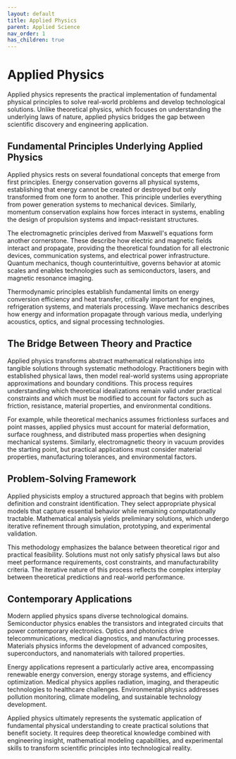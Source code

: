 ```yaml
---
layout: default
title: Applied Physics
parent: Applied Science
nav_order: 1
has_children: true
---
```


# Applied Physics

Applied physics represents the practical implementation of fundamental physical principles to solve real-world problems and develop technological solutions. Unlike theoretical physics, which focuses on understanding the underlying laws of nature, applied physics bridges the gap between scientific discovery and engineering application.

## Fundamental Principles Underlying Applied Physics

Applied physics rests on several foundational concepts that emerge from first principles. Energy conservation governs all physical systems, establishing that energy cannot be created or destroyed but only transformed from one form to another. This principle underlies everything from power generation systems to mechanical devices. Similarly, momentum conservation explains how forces interact in systems, enabling the design of propulsion systems and impact-resistant structures.

The electromagnetic principles derived from Maxwell's equations form another cornerstone. These describe how electric and magnetic fields interact and propagate, providing the theoretical foundation for all electronic devices, communication systems, and electrical power infrastructure. Quantum mechanics, though counterintuitive, governs behavior at atomic scales and enables technologies such as semiconductors, lasers, and magnetic resonance imaging.

Thermodynamic principles establish fundamental limits on energy conversion efficiency and heat transfer, critically important for engines, refrigeration systems, and materials processing. Wave mechanics describes how energy and information propagate through various media, underlying acoustics, optics, and signal processing technologies.

## The Bridge Between Theory and Practice

Applied physics transforms abstract mathematical relationships into tangible solutions through systematic methodology. Practitioners begin with established physical laws, then model real-world systems using appropriate approximations and boundary conditions. This process requires understanding which theoretical idealizations remain valid under practical constraints and which must be modified to account for factors such as friction, resistance, material properties, and environmental conditions.

For example, while theoretical mechanics assumes frictionless surfaces and point masses, applied physics must account for material deformation, surface roughness, and distributed mass properties when designing mechanical systems. Similarly, electromagnetic theory in vacuum provides the starting point, but practical applications must consider material properties, manufacturing tolerances, and environmental factors.

## Problem-Solving Framework

Applied physicists employ a structured approach that begins with problem definition and constraint identification. They select appropriate physical models that capture essential behavior while remaining computationally tractable. Mathematical analysis yields preliminary solutions, which undergo iterative refinement through simulation, prototyping, and experimental validation.

This methodology emphasizes the balance between theoretical rigor and practical feasibility. Solutions must not only satisfy physical laws but also meet performance requirements, cost constraints, and manufacturability criteria. The iterative nature of this process reflects the complex interplay between theoretical predictions and real-world performance.

## Contemporary Applications

Modern applied physics spans diverse technological domains. Semiconductor physics enables the transistors and integrated circuits that power contemporary electronics. Optics and photonics drive telecommunications, medical diagnostics, and manufacturing processes. Materials physics informs the development of advanced composites, superconductors, and nanomaterials with tailored properties.

Energy applications represent a particularly active area, encompassing renewable energy conversion, energy storage systems, and efficiency optimization. Medical physics applies radiation, imaging, and therapeutic technologies to healthcare challenges. Environmental physics addresses pollution monitoring, climate modeling, and sustainable technology development.

Applied physics ultimately represents the systematic application of fundamental physical understanding to create practical solutions that benefit society. It requires deep theoretical knowledge combined with engineering insight, mathematical modeling capabilities, and experimental skills to transform scientific principles into technological reality.

